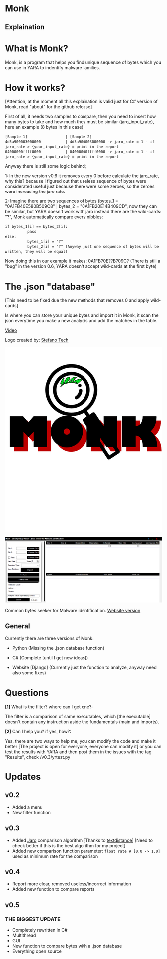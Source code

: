 # Monk
## Explaination
# What is Monk?
Monk, is a program that helps you find unique sequence of bytes which you can use in YARA to indentify malware families.

        
# How it works?


[Attention, at the moment all this explaination is valid just for C# version of Monk, read "about" for the github release]

First of all, it needs two samples to compare, then you need to insert how many bytes to take and how much they must be similar (jaro_input_rate), here an example (8 bytes in this case):
```
[Sample 1]                 | [Sample 2]
4d5a900003000000           | 4d5a900003000000 -> jaro_rate = 1 - if jaro_rate > {your_input_rate} = print in the report
04000000ffff0000           | 04000000ffff0000 -> jaro_rate = 1 - if jaro_rate > {your_input_rate} = print in the report
```
Anyway there is still some logic behind;

1:
In the new version v0.6 it removes every 0 before calculate the jaro_rate, why this? because I figured out that useless sequence
of bytes were considerated useful just because there were some zeroes, so the zeroes were increasing the jaro rate.

2:
Imagine there are two sequences of bytes (bytes_1 = "0A1FB40E580B509C8" | bytes_2 = "0A1FB20E14B409CD", now they can be similar, but YARA doesn't work with jaro
instead there are the wild-cards: "?", Monk automatically compare every nibbles:


```
if bytes_1[i] == bytes_2[i]:
          pass
else:
          bytes_1[i] = "?"
          bytes_2[i] = "?" (Anyway just one sequence of bytes will be written, they will be equal)
```

Now doing this in our example it makes:
0A1FB?0E??B?09C? (There is still a "bug" in the version 0.6, YARA doesn't accept wild-cards at the first byte)

# The .json "database"

[This need to be fixed due the new methods that removes 0 and apply wild-cards]

Is where you can store your unique bytes and import it in Monk, it scan the json everytime you make a new analysis and add the matches in the table.
 
[Video](https://youtu.be/F7T1lGaJmj8)

Logo created by: [Stefano Tech](https://www.youtube.com/channel/UCf-ZEAjv-Fo7UlFLXSo0zgg)



![](https://github.com/Finch4/Monk/blob/master/Monk%20Logo%202.0.png?raw=true)



![](https://github.com/Finch4/Monk/blob/master/Monk_1.PNG?raw=true)

Common bytes seeker for Malware identification.
[Website version](http://finch4.pythonanywhere.com/)
## General

Currently there are three versions of Monk:

 - Python (Missing the .json database function)

 - C# (Complete [until I get new ideas])

 - Website [Django] (Currently just the function to analyze, anyway need also some fixes)




# Questions
__[1]__ What is the filter? where can I get one?:

The filter is a comparison of same executables, which [the executable] doesn't contain any instruction aside the fundamentals (main and imports).

__[2]__ Can I help you? if yes, how?:

Yes, there are two ways to help me, you can modify the code and make it better [The project is open for everyone, everyone can modify it] or you can test the results with YARA and then post them in the issues with the tag "Results", check /v0.3/yrtest.py


# Updates
## v0.2
- Added a menu
- New filter function
## v0.3
- Added [Jaro](https://en.wikipedia.org/wiki/Jaro%E2%80%93Winkler_distance) comparison algorithm [Thanks to [textdistance](https://pypi.org/project/textdistance/)] [Need to check better if this is the best algorithm for my project]
- Added new comparison function parameter:  ```float rate # [0.0 -> 1.0]``` used as minimum rate for the comparison
## v0.4
- Report more clear, removed useless/incorrect information
- Added new function to compare reports
## v0.5
### THE BIGGEST UPDATE
- Completely rewritten in C#
- Multithread
- GUI
- New function to compare bytes with a .json database
- Everything open source
